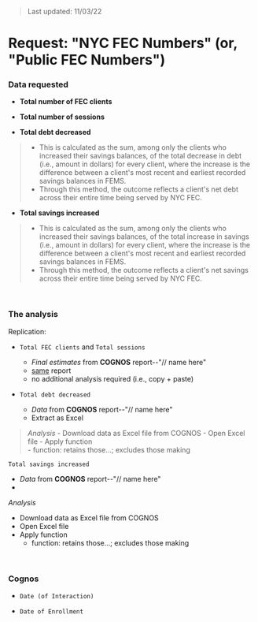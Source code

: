 > Last updated: 11/03/22

# Request: "NYC FEC Numbers" (or, "Public FEC Numbers")

### Data requested

- **Total number of FEC clients**
>

- **Total number of sessions**
>

- **Total debt decreased**
> - This is calculated as the sum, among only the clients who increased their savings balances, of the total decrease in debt (i.e., amount in dollars) for every client, where the increase is the difference between a client's most recent and earliest recorded savings balances in FEMS.
> - Through this method, the outcome reflects a client's net debt across their entire time being served by NYC FEC.

- **Total savings increased**
> - This is calculated as the sum, among only the clients who increased their savings balances, of the total increase in savings (i.e., amount in dollars) for every client, where the increase is the difference between a client's most recent and earliest recorded savings balances in FEMS.
> - Through this method, the outcome reflects a client's net savings across their entire time being served by NYC FEC.

<br>

### The analysis

Replication:

- `Total FEC clients` and `Total sessions` 
    - *Final estimates* from **COGNOS** report--"// name here"
    - <u>same</u> report
    - no additional analysis required (i.e., copy + paste)

- `Total debt decreased`
    - *Data* from **COGNOS** report--"// name here"
    - Extract as Excel

> *Analysis* 
    - Download data as Excel file from COGNOS
    - Open Excel file
    - Apply function  
        - function: retains those...; excludes those making

`Total savings increased`
- *Data* from **COGNOS** report--"// name here"
- 

*Analysis*  
- Download data as Excel file from COGNOS
- Open Excel file
- Apply function
  - function: retains those...; excludes those making

<br>

### Cognos

- `Date (of Interaction)`

- `Date of Enrollment`

